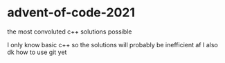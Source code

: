 # advent-of-code-2021
the most convoluted c++ solutions possible

 I only know basic c++ so the solutions will probably be inefficient af
I also dk how to use git yet
